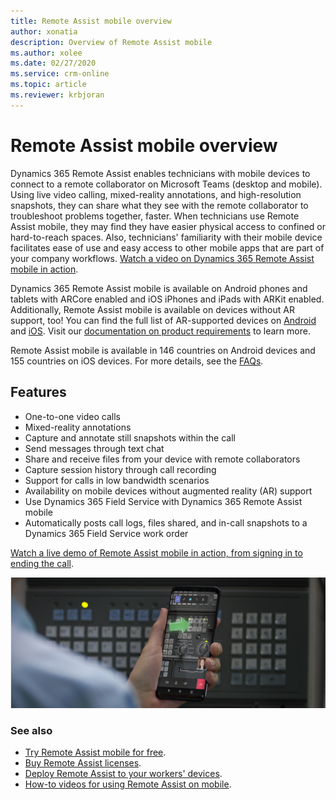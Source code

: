 ```yaml
---
title: Remote Assist mobile overview
author: xonatia
description: Overview of Remote Assist mobile
ms.author: xolee
ms.date: 02/27/2020
ms.service: crm-online
ms.topic: article
ms.reviewer: krbjoran
---
```

# Remote Assist mobile overview

Dynamics 365 Remote Assist enables technicians with mobile devices to connect to a remote collaborator on Microsoft Teams (desktop and mobile). Using live video calling, mixed-reality annotations, and high-resolution snapshots, they can share what they see with the remote collaborator to troubleshoot problems together, faster. When technicians use Remote Assist mobile, they may find they have easier physical access to confined or hard-to-reach spaces. Also, technicians' familiarity with their mobile device facilitates ease of use and easy access to other mobile apps that are part of your company workflows. [Watch a video on Dynamics 365 Remote Assist mobile in action](https://youtu.be/J-C6GE2gFYw).

Dynamics 365 Remote Assist mobile is available on Android phones and tablets with ARCore enabled and iOS iPhones and iPads with ARKit enabled. Additionally, Remote Assist mobile is available on devices without AR support, too! You can find the full list of AR-supported devices on [Android](https://developers.google.com/ar/discover/supported-devices) and [iOS](https://developers.google.com/ar/discover/supported-devices#ios). Visit our [documentation on product requirements](https://docs.microsoft.com/dynamics365/mixed-reality/remote-assist/requirements) to learn more. 

Remote Assist mobile is available in 146 countries on Android devices and 155 countries on iOS devices. For more details, see the [FAQs](https://docs.microsoft.com/dynamics365/mixed-reality/remote-assist/faq#using-remote-assist-on-mobile). 

## Features 
- One-to-one video calls
- Mixed-reality annotations
- Capture and annotate still snapshots within the call
- Send messages through text chat
- Share and receive files from your device with remote collaborators 
- Capture session history through call recording
- Support for calls in low bandwidth scenarios
- Availability on mobile devices without augmented reality (AR) support
- Use Dynamics 365 Field Service with Dynamics 365 Remote Assist mobile
- Automatically posts call logs, files shared, and in-call snapshots to a Dynamics 365 Field Service work order

[Watch a live demo of Remote Assist mobile in action, from signing in to ending the call](https://www.youtube.com/watch?v=DQJWsCDNpb4&t=1s).

![Simulated image of a technician using Remote Assist mobile to annotate their environment on a call.](./media/ram-overview.png "Remote Assist mobile Overview")


### See also
- [Try Remote Assist mobile for free](../try-remote-assist.md). 
- [Buy Remote Assist licenses](../buy-remote-assist.md). 
- [Deploy Remote Assist to your workers' devices](../deploy-remote-assist.md). 
- [How-to videos for using Remote Assist on mobile](../videos.md).
